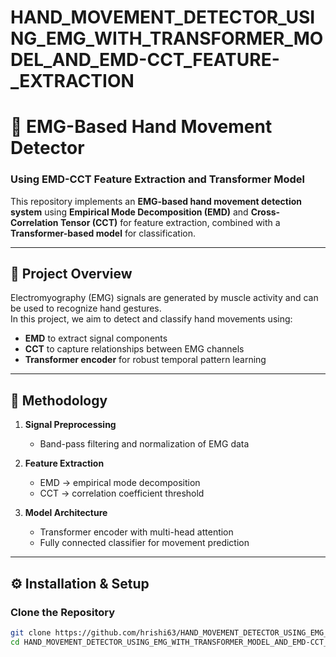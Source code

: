 # HAND_MOVEMENT_DETECTOR_USING_EMG_WITH_TRANSFORMER_MODEL_AND_EMD-CCT_FEATURE-_EXTRACTION


# 🦾 EMG-Based Hand Movement Detector  
### Using EMD-CCT Feature Extraction and Transformer Model

This repository implements an **EMG-based hand movement detection system** using **Empirical Mode Decomposition (EMD)** and **Cross-Correlation Tensor (CCT)** for feature extraction, combined with a **Transformer-based model** for classification.

---

## 🚀 Project Overview

Electromyography (EMG) signals are generated by muscle activity and can be used to recognize hand gestures.  
In this project, we aim to detect and classify hand movements using:
- **EMD** to extract signal components
- **CCT** to capture relationships between EMG channels
- **Transformer encoder** for robust temporal pattern learning

---

## 🧠 Methodology

1. **Signal Preprocessing**
   - Band-pass filtering and normalization of EMG data

2. **Feature Extraction**
   - EMD → empirical mode decomposition 
   - CCT → correlation coefficient threshold

3. **Model Architecture**
   - Transformer encoder with multi-head attention
   - Fully connected classifier for movement prediction

---

## ⚙️ Installation & Setup

### Clone the Repository
```bash
git clone https://github.com/hrishi63/HAND_MOVEMENT_DETECTOR_USING_EMG_WITH_TRANSFORMER_MODEL_AND_EMD-CCT_FEATURE-_EXTRACTION.git
cd HAND_MOVEMENT_DETECTOR_USING_EMG_WITH_TRANSFORMER_MODEL_AND_EMD-CCT_FEATURE-_EXTRACTION

